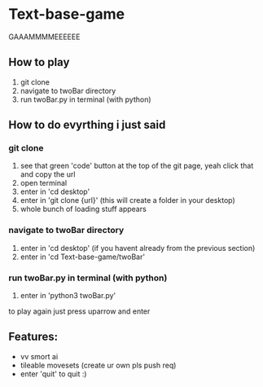 # Text-base-game
GAAAMMMMEEEEEE

## How to play
1. git clone
2. navigate to twoBar directory
3. run twoBar.py in terminal (with python)

## How to do evyrthing i just said
### git clone
1. see that green 'code' button at the top of the git page, yeah click that and copy the url
2. open terminal
3. enter in 'cd desktop' 
4. enter in 'git clone {url}' (this will create a folder in your desktop)
5. whole bunch of loading stuff appears

### navigate to twoBar directory
1. enter in 'cd desktop' (if you havent already from the previous section)
2. enter in 'cd Text-base-game/twoBar'

### run twoBar.py in terminal (with python)
1. enter in 'python3 twoBar.py'

to play again just press uparrow and enter

## Features:
- vv smort ai
- tileable movesets (create ur own pls push req)
- enter 'quit' to quit :)

